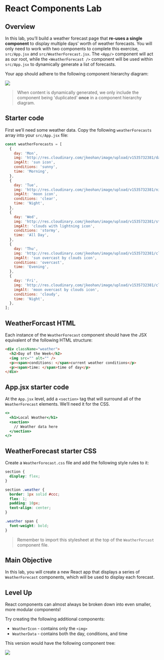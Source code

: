 # React Components Lab

## Overview
In this lab, you’ll build a weather forecast page that **re-uses a single component** to display multiple days’ worth of weather forecasts. You will only need to work with two components to complete this exercise, `src/App.jsx` and `src/WeatherForecast.jsx`. The `<App/>` component will act as our root, while the `<WeatherForecast />` component will be used within `src/App.jsx` to dynamically generate a list of forecasts.

Your app should adhere to the following component hierarchy diagram:

![](https://pages.git.generalassemb.ly/modular-curriculum-all-courses/react-components-lab/exercise/assets/chd-core.png)

> When content is dynamically generated, we only include the component being 'duplicated' **once** in a component hierarchy diagram.

## Starter code

First we’ll need some weather data. Copy the following `weatherForecasts` array into your `src/App.jsx` file:

```jsx
const weatherForecasts = [
  {
    day: 'Mon',
    img: 'http://res.cloudinary.com/jkeohan/image/upload/v1535732381/day.svg',
    imgAlt: 'sun icon',
    conditions: 'sunny',
    time: 'Morning',
  },
  {
    day: 'Tue',
    img: 'http://res.cloudinary.com/jkeohan/image/upload/v1535732381/night.svg',
    imgAlt: 'moon icon',
    conditions: 'clear',
    time: 'Night',
  },
  {
    day: 'Wed',
    img: 'http://res.cloudinary.com/jkeohan/image/upload/v1535732381/stormy.svg',
    imgAlt: 'clouds with lightning icon',
    conditions: 'stormy',
    time: 'All Day',
  },
  {
    day: 'Thu',
    img: 'http://res.cloudinary.com/jkeohan/image/upload/v1535732381/cloudy-day_t7ckxp.svg',
    imgAlt: 'sun overcast by clouds icon',
    conditions: 'overcast',
    time: 'Evening',
  },
  {
    day: 'Fri',
    img: 'http://res.cloudinary.com/jkeohan/image/upload/v1535732381/cloudy-night.svg',
    imgAlt: 'moon overcast by clouds icon',
    conditions: 'cloudy',
    time: 'Night',
  },
];
```

## WeatherForcast HTML
Each instance of the `WeatherForecast` component should have the JSX equivalent of the following HTML structure:

```html
<div className="weather">
  <h2>Day of the Week</h2>
  <img src="" alt="" />
  <p><span>conditions: </span>current weather conditions</p>
  <p><span>time: </span>time of day</p>
</div>
```

## App.jsx starter code
At the `App.jsx` level, add a `<section>` tag that will surround all of the `WeatherForecast` elements. We’ll need it for the CSS.

```jsx
<>
  <h1>Local Weather</h1>
  <section>
    // Weather data here
  </section>
</>
```

## WeatherForecast starter CSS
Create a `WeatherForecast.css` file and add the following style rules to it:

```css
section {
  display: flex;
}

section .weather {
  border: 1px solid #ccc;
  flex: 1;
  padding: 10px;
  text-align: center;
}

.weather span {
  font-weight: bold;
}
```
> Remember to import this stylesheet at the top of the `WeatherForcast` component file.

## Main Objective
In this lab, you will create a new React app that displays a series of `WeatherForecast` components, which will be used to display each forecast.

## Level Up
React components can almost always be broken down into even smaller, more modular components!

Try creating the following additional components:

* `WeatherIcon` - contains only the `<img>`
* `WeatherData` - contains both the day, conditions, and time

This version would have the following component tree:

![](https://pages.git.generalassemb.ly/modular-curriculum-all-courses/react-components-lab/exercise/assets/chd-level-up.png)
